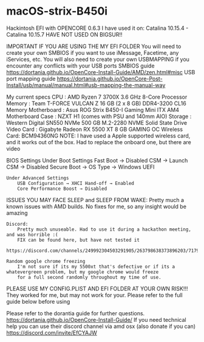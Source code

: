 # macOS-strix-B450i

Hackintosh EFI with OPENCORE 0.6.3 
I have used it on: Catalina 10.15.4 - Catalina 10.15.7 
HAVE NOT USED ON BIGSUR!!

IMPORTANT IF YOU ARE USING THE MY EFI FOLDER
    You will need to create your own SMBIOS if you want to use iMessage, Facetime, any iServices, etc.
    You will also need to create your own USBMAPPING if you encounter any conflicts with your USB ports
    SMBIOS guide
    https://dortania.github.io/OpenCore-Install-Guide/AMD/zen.html#misc
    USB port mapping guide
    https://dortania.github.io/OpenCore-Post-Install/usb/manual/manual.html#usb-mapping-the-manual-way
    
My current specs
    CPU : AMD Ryzen 7 3700X 3.6 GHz 8-Core Processor
    Memory : Team T-FORCE VULCAN Z 16 GB (2 x 8 GB) DDR4-3200 CL16 Memory
    Motherboard : Asus ROG Strix B450-I Gaming Mini ITX AM4 Motherboard
    Case : NZXT H1 (comes with PSU and 140mm AIO)
    Storage : Western Digital SN550 NVMe 500 GB M.2-2280 NVME Solid State Drive
    Video Card : Gigabyte Radeon RX 5500 XT 8 GB GAMING OC
    Wireless Card: BCM94360NG
        NOTE: I have used a Apple supported wireless card, and it works out of the box.
              Had to replace the onboard one, but there are video
              
BIOS Settings
    Under Boot Settings
        Fast Boot → Disabled
        CSM → Launch CSM → Disabled
        Secure Boot → OS Type → Windows UEFI
        
    Under Advanced Settings
        USB Configuration → XHCI Hand-off → Enabled
        Core Performance Boost → Disabled
        
        
ISSUES YOU MAY FACE
    SLEEP and SLEEP FROM WAKE:
        Pretty much a known issues with AMD builds. No fixes for me, so any insight would be amazing
        
    Discord:
        Pretty much unuseable. Had to use it during a hackathon meeting, and was horrible :(
        FIX can be found here, but have not tested it
        https://discord.com/channels/249992304503291905/263798638373896203/717912500498333746
        
    Random google chrome freezing
        I'm not sure if its my 5500xt that's defective or if its a whatevergreen problem, but my google chrome would freeze 
        for a full second randomly throughout my time of use.
        
PLEASE USE MY CONFIG.PLIST AND EFI FOLDER AT YOUR OWN RISK!!!
    They worked for me, but may not work for your. Please refer to the full guide below before using

Please refer to the dorantia guide for further questions.
    https://dortania.github.io/OpenCore-Install-Guide/
If you need technical help you can use their discord channel via amd osx (also donate if you can)
    https://discord.com/invite/EfCYAJW
